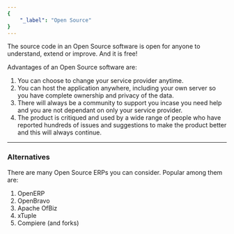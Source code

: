 ```yaml
---
{
	"_label": "Open Source"
}
---
```

The source code in an Open Source software is open for anyone to understand, extend or improve. And it is free!

Advantages of an Open Source software are:

1. You can choose to change your service provider anytime.
1. You can host the application anywhere, including your own server so you have complete ownership and privacy of the data.
1. There will always be a community to support you incase you need help and you are not dependant on only your service provider.
1. The product is critiqued and used by a wide range of people who have reported hundreds of issues and suggestions to make the product better and this will always continue.

---

### Alternatives

There are many Open Source ERPs you can consider. Popular among them are:

1. OpenERP
1. OpenBravo
1. Apache OfBiz
1. xTuple
1. Compiere (and forks)

